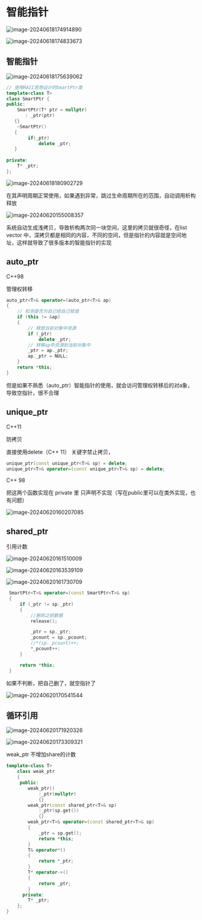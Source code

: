 # 智能指针

![image-20240618174914890](C:\Users\30780\AppData\Roaming\Typora\typora-user-images\image-20240618174914890.png)

![image-20240618174833673](C:\Users\30780\AppData\Roaming\Typora\typora-user-images\image-20240618174833673.png)

## 智能指针

![image-20240618175639062](C:\Users\30780\AppData\Roaming\Typora\typora-user-images\image-20240618175639062.png)

 

```C++
// 使用RAII思想设计的SmartPtr类
template<class T>
class SmartPtr {
public:
    SmartPtr(T* ptr = nullptr)
       : _ptr(ptr)
   {}
    ~SmartPtr()
   {
        if(_ptr)
            delete _ptr;
   }
    
private:
    T* _ptr;
};

```

![image-20240618180902729](C:\Users\30780\AppData\Roaming\Typora\typora-user-images\image-20240618180902729.png)

在其声明周期正常使用，如果遇到异常，跳过生命周期所在的范围，自动调用析构释放

![image-20240620155008357](C:\Users\30780\AppData\Roaming\Typora\typora-user-images\image-20240620155008357.png)

系统自动生成浅拷贝，导致析构两次同一块空间，这里的拷贝就很奇怪，在list vector 中，深拷贝都是相同的内容，不同的空间，但是指针的内容就是空间地址，这样就导致了很多版本的智能指针的实现

## auto_ptr

C++98 

管理权转移

```C++
auto_ptr<T>& operator=(auto_ptr<T>& ap)
{
    // 检测是否为自己给自己赋值
    if (this != &ap)
    {
        // 释放当前对象中资源
        if (_ptr)
            delete _ptr;
        // 转移ap中资源到当前对象中
        _ptr = ap._ptr;
        ap._ptr = NULL;
    }
    return *this;
}

```

但是如果不熟悉（auto_ptr）智能指针的使用，就会访问管理权转移后的对a象，导致空指针，很不合理

## unique_ptr

C++11 

防拷贝

直接使用delete（C++ 11） 关键字禁止拷贝，

```c++
unique_ptr(const unique_ptr<T>& sp) = delete;
unique_ptr<T>& operator=(const unique_ptr<T>& sp) = delete;

```

C++ 98  

把这两个函数实现在 private 里   只声明不实现（写在public里可以在类外实现，也有问题）

![image-20240620160207085](C:\Users\30780\AppData\Roaming\Typora\typora-user-images\image-20240620160207085.png)

## shared_ptr

引用计数

![image-20240620161510009](C:\Users\30780\AppData\Roaming\Typora\typora-user-images\image-20240620161510009.png)

![image-20240620163539109](C:\Users\30780\AppData\Roaming\Typora\typora-user-images\image-20240620163539109.png)

![image-20240620161730709](C:\Users\30780\AppData\Roaming\Typora\typora-user-images\image-20240620161730709.png)

```C++
 SmartPtr<T>& operator=(const SmartPtr<T>& sp)
 {
     if (_ptr != sp._ptr)
     {
         //删除之前数据
         release();

         _ptr = sp._ptr;
         _pcount = sp._pcount;
         //*(sp._pcount)++;
         *_pcount++:
     }

     return *this;
 }
```

如果不判断，把自己删了，就空指针了

![image-20240620170541544](C:\Users\30780\AppData\Roaming\Typora\typora-user-images\image-20240620170541544.png)

## 循环引用

![image-20240620171920326](C:\Users\30780\AppData\Roaming\Typora\typora-user-images\image-20240620171920326.png)

 

![image-20240620173309321](C:\Users\30780\AppData\Roaming\Typora\typora-user-images\image-20240620173309321.png)

weak_ptr 不增加share的计数



```c++
template<class T>
    class weak_ptr
    {
     public:
        weak_ptr()
            :_ptr(nullptr)
            {}
        weak_ptr(const shared_ptr<T>& sp)
            :_ptr(sp.get())
            {}
        weak_ptr<T>& operator=(const shared_ptr<T>& sp)
        {
            _ptr = sp.get();
            return *this;
        }
        T& operator*()
        {
            return *_ptr;
        }
        T* operator->()
        {
            return _ptr;
        }
      private:
        T* _ptr;
    };
}

```

